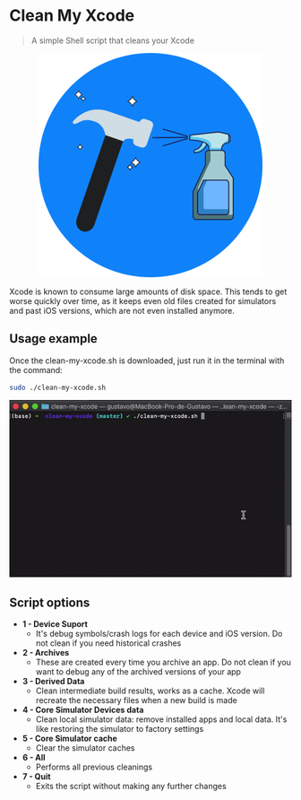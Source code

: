 # Clean My Xcode
> A simple Shell script that cleans your Xcode

<p align="center"><img src="images/head_image.png" alt="Clean My Xcode"></p>

Xcode is known to consume large amounts of disk space. This tends to get worse quickly over time, as it keeps even old files created for simulators and past iOS versions, which are not even installed anymore.

## Usage example

Once the clean-my-xcode.sh is downloaded, just run it in the terminal with the command: 

```sh
sudo ./clean-my-xcode.sh
```

![](images/terminal.gif)

## Script options

* **1 - Device Suport**
    * It's debug symbols/crash logs for each device and iOS version. Do not clean if you need historical crashes
* **2 - Archives**
    * These are created every time you archive an app. Do not clean if you want to debug any of the archived versions of your app
* **3 - Derived Data**
    * Clean intermediate build results, works as a cache. Xcode will recreate the necessary files when a new build is made
* **4 - Core Simulator Devices data**
    * Clean local simulator data: remove installed apps and local data. It's like restoring the simulator to factory settings
* **5 - Core Simulator cache**
    * Clear the simulator caches
* **6 - All**
    * Performs all previous cleanings
* **7 - Quit**
    * Exits the script without making any further changes
